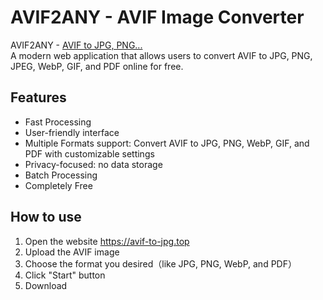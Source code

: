 # AVIF2ANY - AVIF Image Converter

AVIF2ANY - [AVIF to JPG, PNG...](https://avif-to-jpg.top)  
A modern web application that allows users to convert AVIF to JPG, PNG, JPEG, WebP, GIF, and PDF online for free.

## Features

- Fast Processing
- User-friendly interface
- Multiple Formats support: Convert AVIF to JPG, PNG, WebP, GIF, and PDF with customizable settings
- Privacy-focused: no data storage
- Batch Processing
- Completely Free

## How to use
1. Open the website https://avif-to-jpg.top
2. Upload the AVIF image
3. Choose the format you desired（like JPG, PNG, WebP, and PDF）
4. Click "Start" button
5. Download
